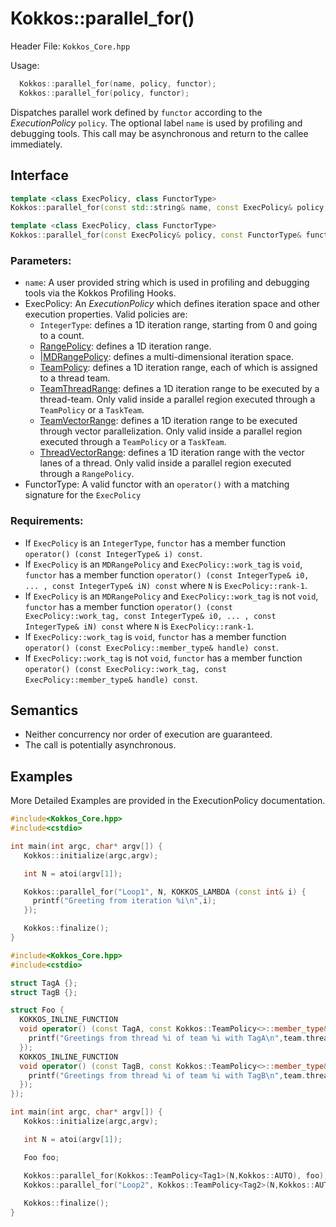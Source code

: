 # Kokkos::parallel_for()

Header File: `Kokkos_Core.hpp`

Usage: 
```c++
  Kokkos::parallel_for(name, policy, functor);
  Kokkos::parallel_for(policy, functor);
```

Dispatches parallel work defined by `functor` according to the *ExecutionPolicy* `policy`. The optional label `name` is
used by profiling and debugging tools. This call may be asynchronous and return to the callee immediately. 

## Interface

```cpp
template <class ExecPolicy, class FunctorType>
Kokkos::parallel_for(const std::string& name, const ExecPolicy& policy, const FunctorType& functor);
```

```cpp
template <class ExecPolicy, class FunctorType>
Kokkos::parallel_for(const ExecPolicy& policy, const FunctorType& functor);
```

### Parameters:

  * `name`: A user provided string which is used in profiling and debugging tools via the Kokkos Profiling Hooks. 
  * ExecPolicy: An *ExecutionPolicy* which defines iteration space and other execution properties. Valid policies are:
    * `IntegerType`: defines a 1D iteration range, starting from 0 and going to a count.
    * [RangePolicy](Kokkos%3A%3ARangePolicy): defines a 1D iteration range. 
    * |[MDRangePolicy](Kokkos%3A%3AMDRangePolicy): defines a multi-dimensional iteration space.
    * [TeamPolicy](Kokkos%3A%3ATeamPolicy): defines a 1D iteration range, each of which is assigned to a thread team.
    * [TeamThreadRange](Kokkos%3A%3ANestedPolicies): defines a 1D iteration range to be executed by a thread-team. Only valid inside a parallel region executed through a `TeamPolicy` or a `TaskTeam`.
    * [TeamVectorRange](Kokkos%3A%3ANestedPolicies): defines a 1D iteration range to be executed through vector parallelization. Only valid inside a parallel region executed through a `TeamPolicy` or a `TaskTeam`.
    * [ThreadVectorRange](Kokkos%3A%3ANestedPolicies): defines a 1D iteration range with the vector lanes of a thread.  Only valid inside a parallel region executed through a `RangePolicy`. 
  * FunctorType: A valid functor with an `operator()` with a matching signature for the `ExecPolicy`

### Requirements:
  
  * If `ExecPolicy` is an `IntegerType`, `functor` has a member function `operator() (const IntegerType& i) const`.  
  * If `ExecPolicy` is an `MDRangePolicy` and `ExecPolicy::work_tag` is `void`, `functor` has a member function `operator() (const IntegerType& i0, ... , const IntegerType& iN) const` where `N` is `ExecPolicy::rank-1`.
  * If `ExecPolicy` is an `MDRangePolicy` and `ExecPolicy::work_tag` is not `void`, `functor` has a member function `operator() (const ExecPolicy::work_tag, const IntegerType& i0, ... , const IntegerType& iN) const` where `N` is `ExecPolicy::rank-1`.
  * If `ExecPolicy::work_tag` is `void`, `functor` has a member function `operator() (const ExecPolicy::member_type& handle) const`.
  * If `ExecPolicy::work_tag` is not `void`, `functor` has a member function `operator() (const ExecPolicy::work_tag, const ExecPolicy::member_type& handle) const`. 

## Semantics

* Neither concurrency nor order of execution are guaranteed.
* The call is potentially asynchronous.

## Examples

More Detailed Examples are provided in the ExecutionPolicy documentation. 

```c++
#include<Kokkos_Core.hpp>
#include<cstdio> 

int main(int argc, char* argv[]) {
   Kokkos::initialize(argc,argv);

   int N = atoi(argv[1]);

   Kokkos::parallel_for("Loop1", N, KOKKOS_LAMBDA (const int& i) {
     printf("Greeting from iteration %i\n",i);
   });

   Kokkos::finalize();
}
```

```c++
#include<Kokkos_Core.hpp>
#include<cstdio> 

struct TagA {};
struct TagB {};

struct Foo {
  KOKKOS_INLINE_FUNCTION
  void operator() (const TagA, const Kokkos::TeamPolicy<>::member_type& team) const {
    printf("Greetings from thread %i of team %i with TagA\n",team.thread_rank(),team.league_rank());
  });
  KOKKOS_INLINE_FUNCTION
  void operator() (const TagB, const Kokkos::TeamPolicy<>::member_type& team) const {
    printf("Greetings from thread %i of team %i with TagB\n",team.thread_rank(),team.league_rank());
  });
});

int main(int argc, char* argv[]) {
   Kokkos::initialize(argc,argv);

   int N = atoi(argv[1]);

   Foo foo;

   Kokkos::parallel_for(Kokkos::TeamPolicy<Tag1>(N,Kokkos::AUTO), foo);
   Kokkos::parallel_for("Loop2", Kokkos::TeamPolicy<Tag2>(N,Kokkos::AUTO), foo);
   
   Kokkos::finalize();
}
```
